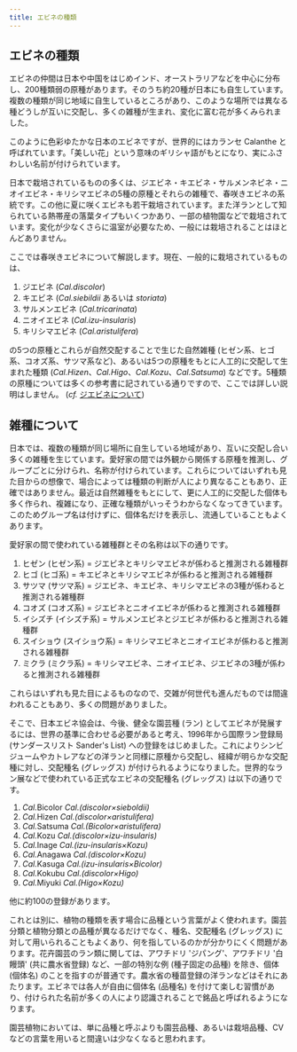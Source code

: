 ```yaml
---
title: エビネの種類
---
```

## エビネの種類
エビネの仲間は日本や中国をはじめインド、オーストラリアなどを中心に分布し、200種類弱の原種があります。そのうち約20種が日本にも自生しています。複数の種類が同じ地域に自生しているところがあり、このような場所では異なる種どうしが互いに交配し、多くの雑種が生まれ、変化に富む花が多くみられました。

このように色彩ゆたかな日本のエビネですが、世界的にはカランセ Calanthe と呼ばれています。「美しい花」という意味のギリシャ語がもとになり、実にふさわしい名前が付けられています。

日本で栽培されているものの多くは、ジエビネ・キエビネ・サルメンネビネ・ニオイエビネ・キリシマエビネの5種の原種とそれらの雑種で、春咲きエビネの系統です。この他に夏に咲くエビネも若干栽培されています。また洋ランとして知られている熱帯産の落葉タイプもいくつかあり、一部の植物園などで栽培されています。変化が少なくさらに温室が必要なため、一般には栽培されることはほとんどありません。

ここでは春咲きエビネについて解説します。現在、一般的に栽培されているものは、

1. ジエビネ       (<i>Cal.discolor</i>)
2. キエビネ       (<i>Cal.siebildii</i> あるいは <i>storiata</i>)
3. サルメンエビネ (<i>Cal.tricarinata</i>)
4. ニオイエビネ   (<i>Cal.izu-insularis</i>)
5. キリシマエビネ (<i>Cal.aristulifera</i>)

の5つの原種とこれらが自然交配することで生じた自然雑種 (ヒゼン系、ヒゴ系、コオズ系、サツマ系など)、あるいは5つの原種をもとに人工的に交配して生まれた種類 (<i>Cal.Hizen</i>、<i>Cal.Higo</i>、<i>Cal.Kozu</i>、<i>Cal.Satsuma</i>) などです。5種類の原種については多くの参考書に記されている通りですので、ここでは詳しい説明はしません。 (<i>cf.</i> [ジエビネについて](about_calanthe_discolor))

## 雑種について
日本では、複数の種類が同じ場所に自生している地域があり、互いに交配し合い多くの雑種を生じています。愛好家の間では外観から関係する原種を推測し、グループごとに分けられ、名称が付けられています。これらについてはいずれも見た目からの想像で、場合によっては種類の判断が人により異なることもあり、正確ではありません。最近は自然雑種をもとにして、更に人工的に交配した個体も多く作られ、複雑になり、正確な種類がいっそうわからなくなってきています。このためグループ名は付けずに、個体名だけを表示し、流通していることもよくあります。

愛好家の間で使われている雑種群とその名称は以下の通りです。

1. ヒゼン     (ヒゼン系)     = ジエビネとキリシマエビネが係わると推測される雑種群
2. ヒゴ       (ヒゴ系)       = キエビネとキリシマエビネが係わると推測される雑種群
3. サツマ     (サツマ系)     = ジエビネ、キエビネ、キリシマエビネの3種が係わると推測される雑種群
4. コオズ     (コオズ系)     = ジエビネとニオイエビネが係わると推測される雑種群
5. イシズチ   (イシズチ系)   = サルメンエビネとジエビネが係わると推測される雑種群
6. スイショウ (スイショウ系) = キリシマエビネとニオイエビネが係わると推測される雑種群
7. ミクラ     (ミクラ系)     = キリシマエビネ、ニオイエビネ、ジエビネの3種が係わると推測される雑種群

これらはいずれも見た目によるものなので、交雑が何世代も進んだものでは間違われることもあり、多くの問題がありました。

そこで、日本エビネ協会は、今後、健全な園芸種 (ラン) としてエビネが発展するには、世界の基準に合わせる必要があると考え、1996年から国際ラン登録局 (サンダースリスト Sander's List) への登録をはじめました。これによりシンビジュームやカトレアなどの洋ランと同様に原種から交配し、経緯が明らかな交配種に対し、交配種名 (グレッグス) が付けられるようになりました。世界的なラン展などで使われている正式なエビネの交配種名 (グレッグス) は以下の通りです。

1. <i>Cal.</i>Bicolor <i>Cal.(discolor×sieboldii)</i>
2. <i>Cal.</i>Hizen   <i>Cal.(discolor×aristulifera)</i>
3. <i>Cal.</i>Satsuma <i>Cal.(Bicolor×aristulifera)</i>
4. <i>Cal.</i>Kozu    <i>Cal.(discolor×izu-insularis)</i>
5. <i>Cal.</i>Inage   <i>Cal.(izu-insularis×Kozu)</i>
6. <i>Cal.</i>Anagawa <i>Cal.(discolor×Kozu)</i>
7. <i>Cal.</i>Kasuga  <i>Cal.(izu-insularis×Bicolor)</i>
8. <i>Cal.</i>Kokubu  <i>Cal.(discolor×Higo)</i>
9. <i>Cal.</i>Miyuki  <i>Cal.(Higo×Kozu)</i>

他に約100の登録があります。

これとは別に、植物の種類を表す場合に品種という言葉がよく使われます。園芸分類と植物分類との品種が異なるだけでなく、種名、交配種名 (グレッグス) に対して用いられることもよくあり、何を指しているのかが分かりにくく問題があります。花卉園芸のラン類に関しては、アワチドリ 'ジパング'、アワチドリ '白饅頭' (共に農水省登録) など、一部の特別な例 (種子固定の品種) を除き、個体 (個体名) のことを指すのが普通です。農水省の種苗登録の洋ランなどはそれにあたります。エビネでは各人が自由に個体名 (品種名) を付けて楽しむ習慣があり、付けられた名前が多くの人により認識されることで銘品と呼ばれるようになります。

園芸植物においては、単に品種と呼ぶよりも園芸品種、あるいは栽培品種、CVなどの言葉を用いると間違いは少なくなると思われます。
